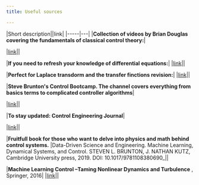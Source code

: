 ```yaml
---
title: Useful sources

---
```


|Short description||link|
|-----|---|
|__Collection of videos by Brian Douglas covering the fundamentals of classical control theory:__|


|[link](https://www.youtube.com/playlist?list=PLUMWjy5jgHK3j74Z5Tq6Tso1fSfVWZC8L)||


|__If you need to refresh your knowledge of differential equations:__|
|[link](https://www.khanacademy.org/math/differential-equations#second-order-differential-equations)||


|__Perfect for Laplace transdorm and the transfer finctions revision:__|
|[link](https://www.youtube.com/watch?v=0mnTByVKqLM)||


|__Steve Brunton's Control Bootcamp. The channel covers everything from basics terms to complicated controller algorithms__|

|[link](https://www.youtube.com/watch?v=Pi7l8mMjYVE&list=PLMrJAkhIeNNR20Mz-VpzgfQs5zrYi085m)||


|__To stay updated:  Control Engineering Journal__|

|[link](https://www.controleng.com/)||



|__Fruitfull book for those who want to delve into physics and math behind control systems.__ 
|Data-Driven Science and Engineering. Machine Learning, Dynamical Systems, and Control. STEVEN L. BRUNTON, J. NATHAN KUTZ,
Cambridge University press, 2019. DOI: 10.1017/9781108380690_||

<!--The main scope of the book is stated in a precise manner by the authors: "This book is about the growing intersection of data-driven methods, applied optimization, and the classical fields of engineering mathematics and mathematical physics."
Pay attention to Part II, chapter 6: Neural Networks and Deep Learning; and Part III Dynamics and Control. Additionaly, on the first pages (13p in my version) you can appreciate list of most common Optimization Techniques, Equations, Symbols, and Acronyms in ingineering, which is handy for averyone new to the field and struggling with some advanced papers.-->

|__Machine Learning Control –Taming Nonlinear Dynamics and Turbulence__ , Springer, 2016|
|[link](https://faculty.washington.edu/sbrunton/mlcbook/CH00_FRONT.pdf)||
